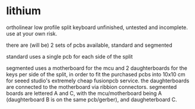 # lithium
ortholinear low profile split keyboard
unfinished, untested and incomplete. use at your own risk.


there are (will be) 2 sets of pcbs available, standard and segmented

standard uses a single pcb for each side of the split

segmented uses a motherboard for the mcu and 2 daughterboards for the keys per side of the split, in order to fit the purchased pcbs into 10x10 cm for seeed studio's extremely cheap fusionpcb service. the daughterboards are connected to the motherboard via ribbion connectors. segmented boards are lettered A and C, with the mcu/motherboard being A (daughterboard B is on the same pcb/gerber), and daugheterboard C. 
